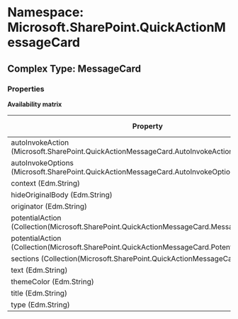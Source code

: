 # Namespace: Microsoft.SharePoint.QuickActionMessageCard

## Complex Type: MessageCard

### Properties

**Availability matrix**

Property | SPO | SP 2019 | SP 2016 | SP 2013
----------|:---:|:-------:|:-------:|:-------:
autoInvokeAction (Microsoft.SharePoint.QuickActionMessageCard.AutoInvokeAction) | ✅ | ❌ | ❌ | ❌
autoInvokeOptions (Microsoft.SharePoint.QuickActionMessageCard.AutoInvokeOptions) | ✅ | ❌ | ❌ | ❌
context (Edm.String) | ✅ | ✅ | ❌ | ❌
hideOriginalBody (Edm.String) | ✅ | ✅ | ❌ | ❌
originator (Edm.String) | ✅ | ✅ | ❌ | ❌
potentialAction (Collection(Microsoft.SharePoint.QuickActionMessageCard.MessageCardAction)) | ❌ | ✅ | ❌ | ❌
potentialAction (Collection(Microsoft.SharePoint.QuickActionMessageCard.PotentialAction)) | ✅ | ❌ | ❌ | ❌
sections (Collection(Microsoft.SharePoint.QuickActionMessageCard.Section)) | ✅ | ✅ | ❌ | ❌
text (Edm.String) | ✅ | ✅ | ❌ | ❌
themeColor (Edm.String) | ✅ | ✅ | ❌ | ❌
title (Edm.String) | ✅ | ✅ | ❌ | ❌
type (Edm.String) | ✅ | ✅ | ❌ | ❌